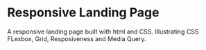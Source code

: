 # Responsive Landing Page

A responsive landing page built with html and CSS.
Illustrating CSS FLexbox, Grid, Resposiveness and Media Query.
